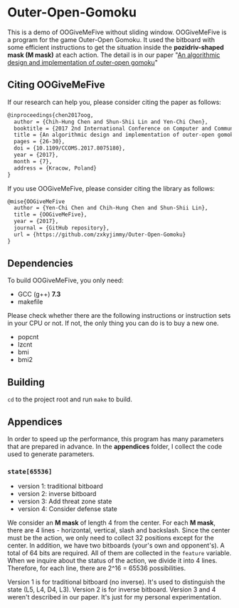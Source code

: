 # Outer-Open-Gomoku
This is a demo of OOGiveMeFive without sliding window. OOGiveMeFive is a program for the game Outer-Open Gomoku. It used the bitboard with some efficient instructions to get the situation inside the **pozidriv-shaped mask (M mask)** at each action.
The detail is in our paper "[An algorithmic design and implementation of outer-open gomoku](https://ieeexplore.ieee.org/document/8075180)"
## Citing OOGiveMeFive
If our research can help you, please consider citing the paper as follows:
```latex
@inproceedings{chen2017oog,
  author = {Chih-Hung Chen and Shun-Shii Lin and Yen-Chi Chen},
  booktitle = {2017 2nd International Conference on Computer and Communication Systems (ICCCS)},
  title = {An algorithmic design and implementation of outer-open gomoku},
  pages = {26-30},
  doi = {10.1109/CCOMS.2017.8075180},
  year = {2017},
  month = {7},
  address = {Kracow, Poland}
}
```
If you use OOGiveMeFive, please consider citing the library as follows:
```latex
@mise{OOGiveMeFive
  author = {Yen-Chi Chen and Chih-Hung Chen and Shun-Shii Lin},
  title = {OOGiveMeFive},
  year = {2017},
  journal = {GitHub repository},
  url = {https://github.com/zxkyjimmy/Outer-Open-Gomoku}
}
```
## Dependencies
To build OOGiveMeFive, you only need:
- GCC (g++) **7.3**
- makefile

Please check whether there are the following instructions or instruction sets in your CPU or not. If not, the only thing you can do is to buy a new one.
- popcnt
- lzcnt
- bmi
- bmi2
## Building
`cd` to the project root and run `make` to build.
## Appendices
In order to speed up the performance, this program has many parameters that are prepared in advance. In the **appendices** folder, I collect the code used to generate parameters.
### `state[65536]`
- version 1: traditional bitboard
- version 2: inverse bitboard
- version 3: Add threat zone state
- version 4: Consider defense state

We consider an **M mask** of length 4 from the center.
For each **M mask**, there are 4 lines - horizontal, vertical, slash and backslash.
Since the center must be the action, we only need to collect 32 positions except for the center.
In addition, we have two bitboards (your's own and opponent's).
A total of 64 bits are required. All of them are collected in the `feature` variable.
When we inquire about the status of the action, we divide it into 4 lines.
Therefore, for each line, there are 2^16 = 65536 possibilities.

Version 1 is for traditional bitboard (no inverse).
It's used to distinguish the state (L5, L4, D4, L3).
Version 2 is for inverse bitboard.
Version 3 and 4 weren't described in our paper. It's just for my personal experimentation.
